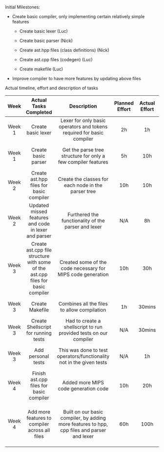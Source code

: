 Initial Milestones:

-   Create basic compiler, only implementing certain relatively simple
    features

    -   Create basic lexer (Luc)

    -   Create basic parser (Nick)

    -   Create ast.hpp files (class definitions) (Nick)

    -   Create ast.cpp files (codegen) (Luc)

    -   Create makefile (Luc)

-   Improve compiler to have more features by updating above files

Actual timeline, effort and description of tasks

| Week | Actual Tasks Completed  | Description  | Planned Effort  | Actual Effort  | Reason for effort difference/comments | Who worked on it |
| :----: | :----: | :----: | :----: | :----: | :----: | :----: |
| Week 1  | Create basic lexer | Lexer for only basic operators and tokens required for basic compiler  | 2h | 1h | Not much code, and only few features to implement | Luc – 90% Nick – 10%   |
| Week 1 | Create basic parser | Get the parse tree structure for only a few compiler features | 5h | 10h | Getting priority of operations right, took some thinking and planning | Luc – 20% Nick – 80% |
| Week 2 | Create ast.hpp files for basic compiler | Create the classes for each node in the parser tree | 10h | 10h | Straightforward but quite tedious | Luc – 60% Nick – 40% | 
| Week 2 | Updated missed features and code in lexer and parser | Furthered the functionality of the parser and lexer | N/A | 8h | Constantly found functionalities or features that we forgot to implement or didn’t know about | Luc – 40% Nick – 60% |
| Week 3 | Create ast.cpp file structure with some of the ast.cpp files for basic compiler | Created some of the code necessary for MIPS code generation | 10h | 30h | Ast.cpp files took longer than expected, due to many small necessary lines of code that weren’t in lectures, but were important for MIPS assembler (e.g .global f) | Luc – 80% Nick – 20% |
| Week 3 | Create Makefile | Combines all the files to allow compilation | 1h | 30mins | Was pretty similar to lab2 and lecture outlining makefiles | Luc |
| Week 3 | Create Shellscript for running tests | Had to create a shellscript to run provided tests on our compiler | N/A | 30mins | Was very useful for testing compiler and different features | Luc |
| Week 3 | Add personal tests | This was done to test operators/functionality not in the given tests | N/A | 1h | N/A | Luc – 50% Nick – 50% |
| Week 4 | Finish ast.cpp files for basic compiler | Added more MIPS code generation code | 10h | 20h | Overall it took us almost twice amount of time expected to finish basic compiler | Nick |
| Week 4 | Add more features to compiler across all files | Built on our basic compiler, by adding more features to hpp, cpp files and parser and lexer | 60h | 100h | Already had a lot of the basic infrastructure, but was harder to implement these features, therefore still took longer | Luc – 80% Nick – 20% |